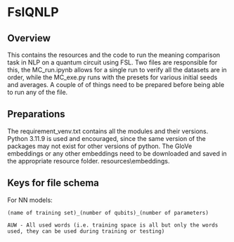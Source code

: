 # FslQNLP

## Overview
This contains the resources and the code to run the meaning comparison task in NLP on a quantum circuit using FSL. Two files are responsible for this, the MC_run.ipynb allows for a single run to verify all the datasets are in order, while the MC_exe.py runs with the presets for various initial seeds and averages. A couple of of things need to be prepared before being able to run any of the file.

## Preparations
The requirement_venv.txt contains all the modules and their versions. Python 3.11.9 is used and encouraged, since the same version of the packages may not exist for other versions of python. The GloVe embeddings or any other embeddings need to be downloaded and saved in the appropriate resource folder. resources\embeddings.

## Keys for file schema
For NN models:

    (name of training set)_(number of qubits)_(number of parameters)

    AUW - All used words (i.e. training space is all but only the words used, they can be used during training or testing)